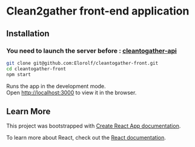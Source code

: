 # Clean2gather front-end application

## Installation

### You need to launch the server before : [cleantogather-api](https://github.com/Elorolf/cleantogather-api)

```sh
git clone git@github.com:Elorolf/cleantogather-front.git
cd cleantogather-front
npm start
```
Runs the app in the development mode.<br />
Open [http://localhost:3000](http://localhost:3000) to view it in the browser.

## Learn More

This project was bootstrapped with [Create React App documentation](https://facebook.github.io/create-react-app/docs/getting-started).

To learn more about React, check out the [React documentation](https://reactjs.org/).

